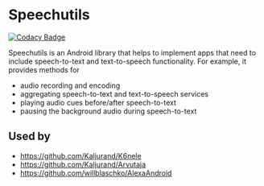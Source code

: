 Speechutils
===========

[![Codacy Badge](https://api.codacy.com/project/badge/grade/bc2e3589e2714093be39f876016b9ada)](https://www.codacy.com/app/kaljurand/speechutils)

Speechutils is an Android library that helps to implement apps that need to include speech-to-text and text-to-speech functionality.
For example, it provides methods for

- audio recording and encoding
- aggregating speech-to-text and text-to-speech services
- playing audio cues before/after speech-to-text
- pausing the background audio during speech-to-text

Used by
-------

- https://github.com/Kaljurand/K6nele
- https://github.com/Kaljurand/Arvutaja
- https://github.com/willblaschko/AlexaAndroid
